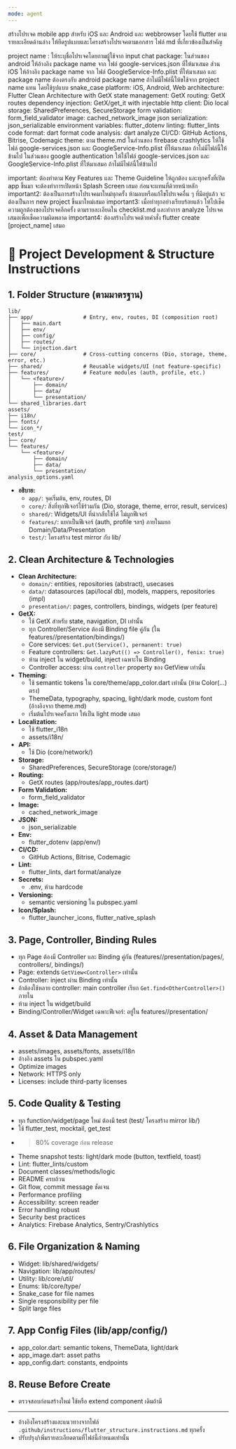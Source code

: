```yaml
---
mode: agent
---
```

สร้างโปรเจค mobile app สำหรับ iOS และ Android และ webbrowser โดยใช้ flutter ตามรายละเอียดด้านล่าง ให้ยึดรูปแบบและโครงสร้างโปรเจคตามเอกสาร ไฟล์ md ที่เกี่ยวข้องเป็นสำคัญ

project name : ให้ระบุชื่อโปรเจคโดยถามผู้ใช้จาก input chat
package: ในส่วนของ android ให้อ้างอิง package name จาก ไฟล์ google-services.json ที่ให้มาเสมอ
ส่วน iOS ให้อ้างอิง package name จาก ไฟล์ GoogleService-Info.plist ที่ให้มาเสมอ และ package name ต้องตรงกับ android package name ถ้าไม่มีไฟล์นี้ให้ขใช้จาก project name แทน โดยใช้รูปแบบ snake_case
platform: iOS, Android, Web
architecture: Flutter Clean Architecture with GetX
state management: GetX
routing: GetX routes
dependency injection: GetX/get_it with injectable
http client: Dio
local storage: SharedPreferences, SecureStorage
form validation: form_field_validator
image: cached_network_image
json serialization: json_serializable
environment variables: flutter_dotenv
linting: flutter_lints
code format: dart format
code analysis: dart analyze
CI/CD: GitHub Actions, Bitrise, Codemagic
theme: ตาม theme.md
ในส่วนของ firebase crashlytics ให้ใช้ไฟล์ google-services.json และ GoogleService-Info.plist ที่ให้มาเสมอ ถ้าไม่มีไฟล์นี้ให้ข้ามไป
ในส่วนของ google authentication ให้ใช้ไฟล์ google-services.json และ GoogleService-Info.plist ที่ให้มาเสมอ ถ้าไม่มีไฟล์นี้ให้ข้ามไป

important: ต้องทำตาม  Key Features และ Theme Guideline ให้ถูกต้อง และทุกครั้งที่เปิด app ขึ้นมา จะต้องทำการเปิดหน้า Splash Screen เสมอ ก่อนจะแทนที่ด้วยหน้าหลัก
important2: ต้องเป็นการสร้างโปรเจคมาใหม่ทุกครั้ง ห้ามลบหรือแก้ไขโปรเจคอื่น ๆ ที่มีอยู่แล้ว จะต้องเป็นการ new project ขึ้นมาใหม่เสมอ
important3: เมื่อทำทุกอย่างเรียบร้อยแล้ว ให้ไปเช็คความถูกต้องของโปรเจคอีกครั้ง ตามรายละเอียดใน checklist.md และทำการ analyze โปรเจคเสมอเพื่อเช็คความผิดพลาด
important4: ต้องสร้างโปรเจคด้วยคำสั่ง flutter create [project_name] เสมอ


# 📱 Project Development & Structure Instructions

## 1. Folder Structure (ตามมาตรฐาน)

```
lib/
├── app/                # Entry, env, routes, DI (composition root)
│   ├── main.dart
│   ├── env/
│   ├── config/
│   ├── routes/
│   └── injection.dart
├── core/               # Cross-cutting concerns (Dio, storage, theme, error, etc.)
├── shared/             # Reusable widgets/UI (not feature-specific)
├── features/           # Feature modules (auth, profile, etc.)
│   └── <feature>/
│       ├── domain/
│       ├── data/
│       └── presentation/
└── shared_libraries.dart
assets/
├── i18n/
├── fonts/
└── icon_*/
test/
├── core/
└── features/
    └── <feature>/
        ├── domain/
        ├── data/
        └── presentation/
analysis_options.yaml
```

- **อธิบาย:**
  - `app/`: จุดเริ่มต้น, env, routes, DI
  - `core/`: สิ่งที่ทุกฟีเจอร์ใช้ร่วมกัน (Dio, storage, theme, error, result, services)
  - `shared/`: Widgets/UI ที่นำกลับใช้ได้ ไม่ผูกฟีเจอร์
  - `features/`: แยกเป็นฟีเจอร์ (auth, profile ฯลฯ) ภายในแยก Domain/Data/Presentation
  - `test/`: โครงสร้าง test mirror กับ lib/

## 2. Clean Architecture & Technologies
- **Clean Architecture:**
  - `domain/`: entities, repositories (abstract), usecases
  - `data/`: datasources (api/local db), models, mappers, repositories (impl)
  - `presentation/`: pages, controllers, bindings, widgets (per feature)
- **GetX:**
  - ใช้ GetX สำหรับ state, navigation, DI เท่านั้น
  - ทุก Controller/Service ต้องมี Binding file คู่กัน (ใน features/<feature>/presentation/bindings/)
  - Core services: `Get.put(Service(), permanent: true)`
  - Feature controllers: `Get.lazyPut(() => Controller(), fenix: true)`
  - ห้าม inject ใน widget/build, inject เฉพาะใน Binding
  - Controller access: ผ่าน `controller` property ของ GetView เท่านั้น
- **Theming:**
  - ใช้ semantic tokens ใน core/theme/app_color.dart เท่านั้น (ห้าม Color(...) ตรง)
  - ThemeData, typography, spacing, light/dark mode, custom font (อ้างอิงจาก theme.md)
  - เริ่มต้นโปรเจคครั้งแรก ให้เป็น light mode เสมอ
- **Localization:**
  - ใช้ flutter_i18n
  - assets/i18n/
- **API:**
  - ใช้ Dio (core/network/)
- **Storage:**
  - SharedPreferences, SecureStorage (core/storage/)
- **Routing:**
  - GetX routes (app/routes/app_routes.dart)
- **Form Validation:**
  - form_field_validator
- **Image:**
  - cached_network_image
- **JSON:**
  - json_serializable
- **Env:**
  - flutter_dotenv (app/env/)
- **CI/CD:**
  - GitHub Actions, Bitrise, Codemagic
- **Lint:**
  - flutter_lints, dart format/analyze
- **Secrets:**
  - .env, ห้าม hardcode
- **Versioning:**
  - semantic versioning ใน pubspec.yaml
- **Icon/Splash:**
  - flutter_launcher_icons, flutter_native_splash

## 3. Page, Controller, Binding Rules
- ทุก Page ต้องมี Controller และ Binding คู่กัน (features/<feature>/presentation/pages/, controllers/, bindings/)
- Page: extends `GetView<Controller>` เท่านั้น
- Controller: inject ผ่าน Binding เท่านั้น
- ถ้าต้องใช้หลาย controller: main controller เรียก `Get.find<OtherController>()` ภายใน
- ห้าม inject ใน widget/build
- Binding/Controller/Widget เฉพาะฟีเจอร์: อยู่ใน features/<feature>/presentation/

## 4. Asset & Data Management
- assets/images, assets/fonts, assets/i18n
- อ้างอิง assets ใน pubspec.yaml
- Optimize images
- Network: HTTPS only
- Licenses: include third-party licenses

## 5. Code Quality & Testing
- ทุก function/widget/page ใหม่ ต้องมี test (test/ โครงสร้าง mirror lib/)
- ใช้ flutter_test, mocktail, get_test
- >80% coverage ก่อน release
- Theme snapshot tests: light/dark mode (button, textfield, toast)
- Lint: flutter_lints/custom
- Document classes/methods/logic
- README ครบถ้วน
- Git flow, commit message ชัดเจน
- Performance profiling
- Accessibility: screen reader
- Error handling robust
- Security best practices
- Analytics: Firebase Analytics, Sentry/Crashlytics

## 6. File Organization & Naming
- Widget: lib/shared/widgets/
- Navigation: lib/app/routes/
- Utility: lib/core/util/
- Enums: lib/core/type/
- Snake_case for file names
- Single responsibility per file
- Split large files

## 7. App Config Files (lib/app/config/)
- app_color.dart: semantic tokens, ThemeData, light/dark
- app_image.dart: asset paths
- app_config.dart: constants, endpoints

## 8. Reuse Before Create
- ตรวจสอบก่อนสร้างใหม่ ใช้หรือ extend component เดิมถ้ามี

---
- อ้างอิงโครงสร้างและแนวทางจากไฟล์ `.github/instructions/flutter_structure.instructions.md` ทุกครั้ง
- ปรับปรุง/เพิ่มรายละเอียดตามที่ไฟล์นี้กำหนดเท่านั้น
